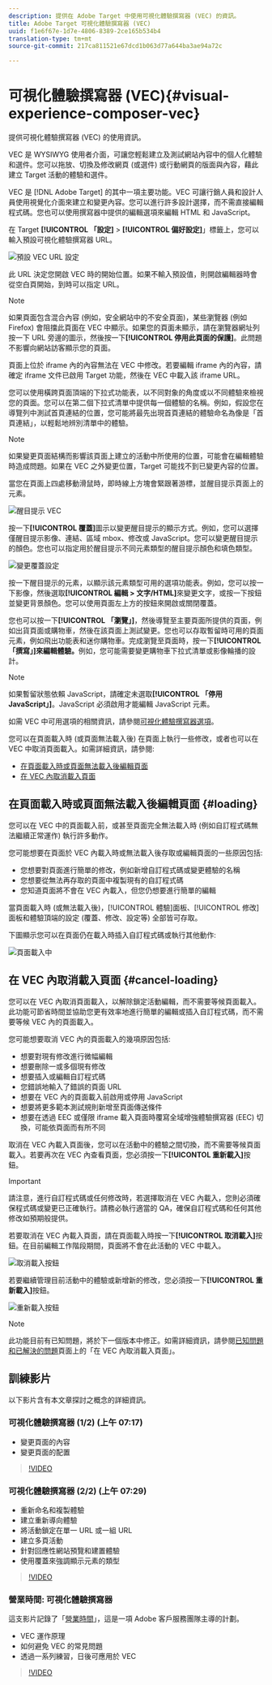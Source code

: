 ```yaml
---
description: 提供在 Adobe Target 中使用可視化體驗撰寫器 (VEC) 的資訊。
title: Adobe Target 可視化體驗撰寫器 (VEC)
uuid: f1e6f67e-1d7e-4806-8389-2ce165b534b4
translation-type: tm+mt
source-git-commit: 217ca811521e67dcd1b063d77a644ba3ae94a72c

---
```



# 可視化體驗撰寫器 (VEC){#visual-experience-composer-vec}

提供可視化體驗撰寫器 (VEC) 的使用資訊。

VEC 是 WYSIWYG 使用者介面，可讓您輕鬆建立及測試網站內容中的個人化體驗和選件。您可以拖放、切換及修改網頁 (或選件) 或行動網頁的版面與內容，藉此建立 Target 活動的體驗和選件。

VEC 是 [!DNL Adobe Target] 的其中一項主要功能。VEC 可讓行銷人員和設計人員使用視覺化介面來建立和變更內容。您可以進行許多設計選擇，而不需直接編輯程式碼。您也可以使用撰寫器中提供的編輯選項來編輯 HTML 和 JavaScript。

在 Target **[!UICONTROL 「設定]** &gt; **[!UICONTROL 偏好設定]**」標籤上，您可以輸入預設可視化體驗撰寫器 URL。

![預設 VEC URL 設定](/help/c-experiences/c-visual-experience-composer/assets/pref-default-url-new.png)

此 URL 決定您開啟 VEC 時的開始位置。如果不輸入預設值，則開啟編輯器時會從空白頁開始，到時可以指定 URL。

>[!NOTE]
>
>如果頁面包含混合內容 (例如，安全網站中的不安全頁面)，某些瀏覽器 (例如 Firefox) 會阻擋此頁面在 VEC 中顯示。如果您的頁面未顯示，請在瀏覽器網址列按一下 URL 旁邊的圖示，然後按一下&#x200B;**[!UICONTROL 停用此頁面的保護]**。此問題不影響向網站訪客顯示您的頁面。

頁面上位於 iframe 內的內容無法在 VEC 中修改。若要編輯 iframe 內的內容，請確定 iframe 文件已啟用 Target 功能，然後在 VEC 中載入該 iframe URL。

您可以使用橫跨頁面頂端的下拉式功能表，以不同對象的角度或以不同體驗來檢視您的頁面。您可以在第二個下拉式清單中提供每一個體驗的名稱。例如，假設您在導覽列中測試首頁連結的位置，您可能將最先出現首頁連結的體驗命名為像是「首頁連結」，以輕鬆地辨別清單中的體驗。

>[!NOTE]
>
>如果變更頁面結構而影響該頁面上建立的活動中所使用的位置，可能會在編輯體驗時造成問題。如果在 VEC 之外變更位置，Target 可能找不到已變更內容的位置。

當您在頁面上四處移動滑鼠時，即時線上方塊會緊跟著游標，並醒目提示頁面上的元素。

![醒目提示 VEC](/help/c-experiences/c-visual-experience-composer/assets/vec-highlight-new.png)

按一下&#x200B;**[!UICONTROL 覆蓋]**&#x200B;圖示以變更醒目提示的顯示方式。例如，您可以選擇僅醒目提示影像、連結、區域 mbox、修改或 JavaScript。您可以變更醒目提示的顏色。您也可以指定用於醒目提示不同元素類型的醒目提示顏色和填色類型。

![變更覆蓋設定](/help/c-experiences/c-visual-experience-composer/assets/change-overlay.png)

按一下醒目提示的元素，以顯示該元素類型可用的選項功能表。例如，您可以按一下影像，然後選取&#x200B;**[!UICONTROL 編輯 &gt; 文字/HTML]**&#x200B;來變更文字，或按一下按鈕並變更背景顏色。您可以使用頁面左上方的按鈕來開啟或關閉覆蓋。

您也可以按一下&#x200B;**[!UICONTROL 「瀏覽」]**，然後導覽至主要頁面所提供的頁面，例如出貨頁面或購物車，然後在該頁面上測試變更。您也可以存取暫留時可用的頁面元素，例如飛出功能表和迷你購物車。完成瀏覽至頁面時，按一下&#x200B;**[!UICONTROL 「撰寫」]來編輯體驗。**&#x200B;例如，您可能需要變更購物車下拉式清單或影像輪播的設計。

>[!NOTE]
>
>如果暫留狀態依賴 JavaScript，請確定未選取&#x200B;**[!UICONTROL 「停用 JavaScript」]**。JavaScript 必須啟用才能編輯 JavaScript 元素。

如需 VEC 中可用選項的相關資訊，請參閱[可視化體驗撰寫器選項](../../c-experiences/c-visual-experience-composer/viztarget-options.md#reference_3BD1BEEAFA584A749ED2D08F14732E81)。

您可以在頁面載入時 (或頁面無法載入後) 在頁面上執行一些修改，或者也可以在 VEC 中取消頁面載入。如需詳細資訊，請參閱:

* [在頁面載入時或頁面無法載入後編輯頁面](#loading)
* [在 VEC 內取消載入頁面](#cancel-loading)

## 在頁面載入時或頁面無法載入後編輯頁面 {#loading}

您可以在 VEC 中的頁面載入前，或甚至頁面完全無法載入時 (例如自訂程式碼無法繼續正常運作) 執行許多動作。

您可能想要在頁面於 VEC 內載入時或無法載入後存取或編輯頁面的一些原因包括:

* 您想要對頁面進行簡單的修改，例如新增自訂程式碼或變更體驗的名稱
* 您想要從無法再存取的頁面中複製現有的自訂程式碼
* 您知道頁面將不會在 VEC 內載入，但您仍想要進行簡單的編輯

當頁面載入時 (或無法載入後)，[!UICONTROL 體驗]面板、[!UICONTROL 修改]面板和體驗頂端的設定 (覆蓋、修改、設定等) 全部皆可存取。

下圖顯示您可以在頁面仍在載入時插入自訂程式碼或執行其他動作:

![頁面載入中](/help/c-experiences/c-visual-experience-composer/c-vec-code-editor/assets/loading-page.png)

## 在 VEC 內取消載入頁面 {#cancel-loading}

您可以在 VEC 內取消頁面載入，以解除鎖定活動編輯，而不需要等候頁面載入。此功能可節省時間並協助您更有效率地進行簡單的編輯或插入自訂程式碼，而不需要等候 VEC 內的頁面載入。

您可能想要取消 VEC 內的頁面載入的幾項原因包括:

* 想要對現有修改進行微幅編輯
* 想要刪除一或多個現有修改
* 想要插入或編輯自訂程式碼
* 您錯誤地輸入了錯誤的頁面 URL
* 想要在 VEC 內的頁面載入前啟用或停用 JavaScript
* 想要將更多範本測試規則新增至頁面傳送條件
* 想要在透過 EEC 或僅限 iframe 載入頁面時覆寫全域增強體驗撰寫器 (EEC) 切換，可能依頁面而有所不同

取消在 VEC 內載入頁面後，您可以在活動中的體驗之間切換，而不需要等候頁面載入。若要再次在 VEC 內查看頁面，您必須按一下&#x200B;**[!UICONTOL 重新載入]**&#x200B;按鈕。

>[!IMPORTANT]
>
>請注意，進行自訂程式碼或任何修改時，若選擇取消在 VEC 內載入，您則必須確保程式碼或變更已正確執行。請務必執行適當的 QA，確保自訂程式碼和任何其他修改如預期般提供。

若要取消在 VEC 內載入頁面，請在頁面載入時按一下&#x200B;**[!UICONTROL 取消載入]**&#x200B;按鈕。在目前編輯工作階段期間，頁面將不會在此活動的 VEC 中載入。

![取消載入按鈕](/help/c-experiences/c-visual-experience-composer/c-vec-code-editor/assets/cancel-loading.png)

若要繼續管理目前活動中的體驗或新增新的修改，您必須按一下&#x200B;**[!UICONTROL 重新載入]**&#x200B;按鈕。

![重新載入按鈕](/help/c-experiences/c-visual-experience-composer/c-vec-code-editor/assets/reload-in-vec.png)

>[!NOTE]
>
>此功能目前有已知問題，將於下一個版本中修正。如需詳細資訊，請參閱[已知問題和已解決的問題](/help/r-release-notes/known-issues-resolved-issues.md#cancel)頁面上的「在 VEC 內取消載入頁面」。

## 訓練影片

以下影片含有本文章探討之概念的詳細資訊。

### 可視化體驗撰寫器 (1/2) (上午 07:17)

* 變更頁面的內容
* 變更頁面的配置

>[!VIDEO](https://video.tv.adobe.com/v/17399?captions=chi_hant)

### 可視化體驗撰寫器 (2/2) (上午 07:29)

* 重新命名和複製體驗
* 建立重新導向體驗
* 將活動鎖定在單一 URL 或一組 URL
* 建立多頁活動
* 針對回應性網站預覽和建置體驗
* 使用覆蓋來強調顯示元素的類型

>[!VIDEO](https://video.tv.adobe.com/v/17401?captions=chi_hant)

### 營業時間: 可視化體驗撰寫器

這支影片記錄了「[營業時間](../../cmp-resources-and-contact-information.md#concept_58EA30379D3B48C4848BA2A8C464A5B7)」，這是一項 Adobe 客戶服務團隊主導的計劃。

* VEC 運作原理
* 如何避免 VEC 的常見問題
* 透過一系列練習，日後可應用於 VEC

>[!VIDEO](https://video.tv.adobe.com/v/20784/?captions=chi_hant)